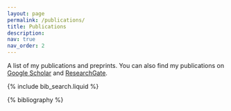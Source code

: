 ```yaml
---
layout: page
permalink: /publications/
title: Publications
description:
nav: true
nav_order: 2
---
```


A list of my publications and preprints. You can also find my publications on [Google Scholar](https://scholar.google.com/citations?user=hBetThYAAAAJ) and [ResearchGate](https://www.researchgate.net/profile/Hassam-Wazir).
<!-- _pages/publications.md -->

<!-- Bibsearch Feature -->

{% include bib_search.liquid %}

<div class="publications">

{% bibliography %}

</div>
